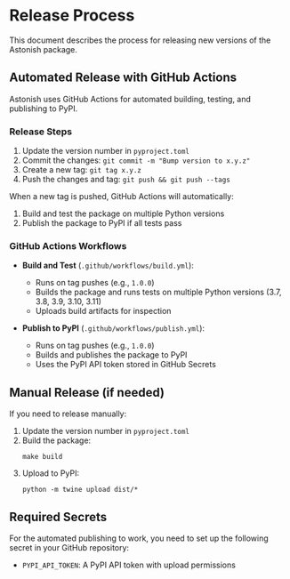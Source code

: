 # Release Process

This document describes the process for releasing new versions of the Astonish package.

## Automated Release with GitHub Actions

Astonish uses GitHub Actions for automated building, testing, and publishing to PyPI.

### Release Steps

1. Update the version number in `pyproject.toml`
2. Commit the changes: `git commit -m "Bump version to x.y.z"`
3. Create a new tag: `git tag x.y.z`
4. Push the changes and tag: `git push && git push --tags`

When a new tag is pushed, GitHub Actions will automatically:
1. Build and test the package on multiple Python versions
2. Publish the package to PyPI if all tests pass

### GitHub Actions Workflows

- **Build and Test** (`.github/workflows/build.yml`): 
  - Runs on tag pushes (e.g., `1.0.0`)
  - Builds the package and runs tests on multiple Python versions (3.7, 3.8, 3.9, 3.10, 3.11)
  - Uploads build artifacts for inspection

- **Publish to PyPI** (`.github/workflows/publish.yml`):
  - Runs on tag pushes (e.g., `1.0.0`)
  - Builds and publishes the package to PyPI
  - Uses the PyPI API token stored in GitHub Secrets

## Manual Release (if needed)

If you need to release manually:

1. Update the version number in `pyproject.toml`
2. Build the package:
   ```
   make build
   ```
3. Upload to PyPI:
   ```
   python -m twine upload dist/*
   ```

## Required Secrets

For the automated publishing to work, you need to set up the following secret in your GitHub repository:

- `PYPI_API_TOKEN`: A PyPI API token with upload permissions
